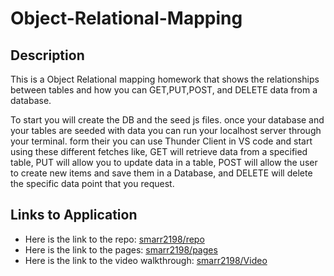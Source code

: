 # Object-Relational-Mapping

## Description

This is a Object Relational mapping homework that shows the relationships between tables and how you can GET,PUT,POST, and DELETE data from a database.

To start you will create the DB and the seed js files. once your database and your tables are seeded with data you can run your localhost server through your terminal. form their you can use Thunder Client in VS code and start using these different fetches like, GET will retrieve data from a specified table, PUT will allow you to update data in a table, POST will allow the user to create new items and save them in a Database, and DELETE will delete the specific data point that you request.

## Links to Application

- Here is the link to the repo: [smarr2198/repo](https://github.com/smarr2198/Object-Relational-Mapping)
- Here is the link to the pages: [smarr2198/pages](https://smarr2198.github.io/Object-Relational-Mapping/)
- Here is the link to the video walkthrough: [smarr2198/Video](https://drive.google.com/file/d/1h012K3D1nB15Pii_lvl86rKD16VIMglt/view)

